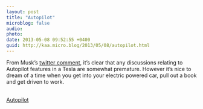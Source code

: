 ```yaml
---
layout: post
title: "Autopilot"
microblog: false
audio: 
photo: 
date: 2013-05-08 09:52:55 +0400
guid: http://kaa.micro.blog/2013/05/08/autopilot.html
---
```

<p>From Musk&rsquo;s <a href="https://twitter.com/elonmusk/status/331797405840338944">twitter comment</a>, it&rsquo;s clear that any discussions relating to Autopilot features in a Tesla are somewhat premature. However it&rsquo;s nice to dream of a time when you get into your electric powered car, pull out a book and get driven to work.</p><br /><a href='http://www.bloomberg.com/news/2013-05-07/tesla-ceo-talking-with-google-about-autopilot-systems.html'>Autopilot</a>

